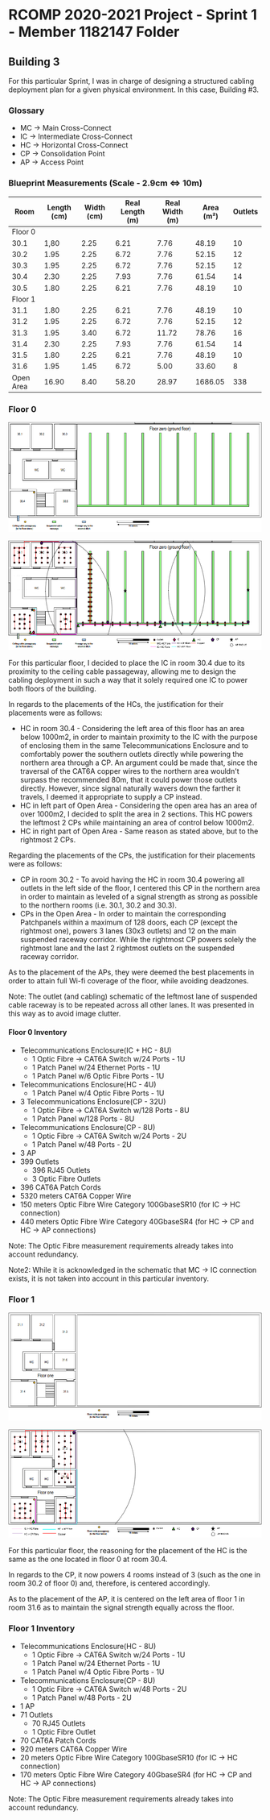 RCOMP 2020-2021 Project - Sprint 1 - Member 1182147 Folder
===========================================
## Building 3

For this particular Sprint, I was in charge of designing a structured cabling deployment plan for a given physical environment. In this case, Building #3.

### Glossary

- MC -> Main Cross-Connect
- IC -> Intermediate Cross-Connect
- HC -> Horizontal Cross-Connect
- CP -> Consolidation Point
- AP -> Access Point

### Blueprint Measurements (Scale - 2.9cm <=> 10m)

| Room | Length (cm)  | Width (cm)  | Real Length (m) | Real Width (m) | Area (m²) | Outlets |
|------|--------------|-------------|-----------------|----------------|-----------|---------|
| Floor 0 | | | | | | |
| 30.1 | 1,80 | 2.25 | 6.21 | 7.76 | 48.19 | 10 |
| 30.2 | 1.95 | 2.25 | 6.72 | 7.76 | 52.15 | 12 |
| 30.3 | 1.95 | 2.25 | 6.72 | 7.76 | 52.15 | 12 |
| 30.4 | 2.30 | 2.25 | 7.93 | 7.76 | 61.54 | 14 |
| 30.5 | 1.80 | 2.25 | 6.21 | 7.76 | 48.19 | 10 |
| Floor 1 | | | | | | |
| 31.1 | 1.80 | 2.25 | 6.21 | 7.76 | 48.19 | 10 |
| 31.2 | 1.95 | 2.25 | 6.72 | 7.76 | 52.15 | 12 |
| 31.3 | 1.95 | 3.40 | 6.72 | 11.72 | 78.76 | 16 |
| 31.4 | 2.30 | 2.25 | 7.93 | 7.76 | 61.54 | 14 |
| 31.5 | 1.80 | 2.25 | 6.21 | 7.76 | 48.19 | 10 |
| 31.6 | 1.95 | 1.45 | 6.72 | 5.00 | 33.60 | 8 |
| Open Area | 16.90 | 8.40 | 58.20 | 28.97 | 1686.05 | 338 |

### Floor 0

![Floor 0](floor0.PNG)

![Floor 0 Plan](floor0plan.png)

For this particular floor, I decided to place the IC in room 30.4 due to its proximity to the ceiling cable passageway, allowing me to design the
cabling deployment in such a way that it solely required one IC to power both floors of the building.

In regards to the placements of the HCs, the justification for their placements were as follows:

- HC in room 30.4 - Considering the left area of this floor has an area below 1000m2, in order to maintain proximity to the IC with the purpose of enclosing them
	in the same Telecommunications Enclosure and to comfortably power the southern outlets directly while powering the northern area through a CP. An argument could be
	made that, since the traversal of the CAT6A copper wires to the northern area wouldn't surpass the recommended 80m, that it could power those outlets directly.
	However, since signal naturally wavers down the farther it travels, I deemed it appropriate to supply a CP instead.
- HC in left part of Open Area - Considering the open area has an area of over 1000m2, I decided to split the area in 2 sections.
	This HC powers the leftmost 2 CPs while maintaining an area of control below 1000m2.
- HC in right part of Open Area - Same reason as stated above, but to the rightmost 2 CPs.
	
Regarding the placements of the CPs, the justification for their placements were as follows:

- CP in room 30.2 - To avoid having the HC in room 30.4 powering all outlets in the left side of the floor, I centered this CP in the northern area
	in order to maintain as leveled of a signal strength as strong as possible to the northern rooms (i.e. 30.1, 30.2 and 30.3).
- CPs in the Open Area - In order to maintain the corresponding Patchpanels within a maximum of 128 doors, each CP (except the rightmost one),
	powers 3 lanes (30x3 outlets) and 12 on the main suspended raceway corridor. While the rightmost CP powers solely the rightmost lane and the
	last 2 rightmost outlets on the suspended raceway corridor.
	
As to the placement of the APs, they were deemed the best placements in order to attain full Wi-fi coverage of the floor, while avoiding deadzones.

Note: The outlet (and cabling) schematic of the leftmost lane of suspended cable raceway is to be repeated across all other lanes. It was presented in this way as to avoid image clutter.

#### Floor 0 Inventory

* Telecommunications Enclosure(IC + HC - 8U)
	* 1 Optic Fibre -> CAT6A Switch w/24 Ports - 1U
	* 1 Patch Panel w/24 Ethernet Ports - 1U
	* 1 Patch Panel w/6 Optic Fibre Ports - 1U
* Telecommunications Enclosure(HC - 4U)
	* 1 Patch Panel w/4 Optic Fibre Ports - 1U
* 3 Telecommunications Enclosure(CP - 32U)
	* 1 Optic Fibre -> CAT6A Switch w/128 Ports - 8U
	* 1 Patch Panel w/128 Ports - 8U
* Telecommunications Enclosure(CP - 8U)
	* 1 Optic Fibre -> CAT6A Switch w/24 Ports - 2U
	* 1 Patch Panel w/48 Ports - 2U
* 3 AP
* 399 Outlets
	* 396 RJ45 Outlets
	* 3 Optic Fibre Outlets
* 396 CAT6A Patch Cords
* 5320 meters CAT6A Copper Wire
* 150 meters Optic Fibre Wire Category 100GbaseSR10 (for IC -> HC connection)
* 440 meters Optic Fibre Wire Category 40GbaseSR4 (for HC -> CP and HC -> AP connections)

Note: The Optic Fibre measurement requirements already takes into account redundancy.

Note2: While it is acknowledged in the schematic that MC -> IC connection exists, it is not taken into account in this particular inventory.
	
### Floor 1

![Floor 1](floor1.PNG)

![Floor 1 Plan](floor1plan.png)

For this particular floor, the reasoning for the placement of the HC is the same as the one located in floor 0 at room 30.4.

In regards to the CP, it now powers 4 rooms instead of 3 (such as the one in room 30.2 of floor 0) and, therefore, is centered accordingly.

As to the placement of the AP, it is centered on the left area of floor 1 in room 31.6 as to maintain the signal strength equally across the floor.

### Floor 1 Inventory

* Telecommunications Enclosure(HC - 8U)
	* 1 Optic Fibre -> CAT6A Switch w/24 Ports - 1U
	* 1 Patch Panel w/24 Ethernet Ports - 1U
	* 1 Patch Panel w/4 Optic Fibre Ports - 1U
* Telecommunications Enclosure(CP - 8U)
	* 1 Optic Fibre -> CAT6A Switch w/48 Ports - 2U
	* 1 Patch Panel w/48 Ports - 2U
* 1 AP
* 71 Outlets
	* 70 RJ45 Outlets
	* 1 Optic Fibre Outlet
* 70 CAT6A Patch Cords
* 920 meters CAT6A Copper Wire
* 20 meters Optic Fibre Wire Category 100GbaseSR10 (for IC -> HC connection)
* 170 meters Optic Fibre Wire Category 40GbaseSR4 (for HC -> CP and HC -> AP connections)

Note: The Optic Fibre measurement requirements already takes into account redundancy.